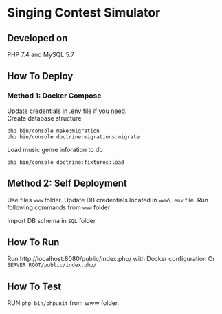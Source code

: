 # Singing Contest Simulator
## Developed on 
PHP 7.4 and MySQL 5.7

## How To Deploy
### Method 1: Docker Compose
Update credentials in .env file if you need.
<br>
Create database structure
``` 
php bin/console make:migration
php bin/console doctrine:migrations:migrate
```
Load music genre inforation to db 
```
php bin/console doctrine:fixtures:load
```

## Method 2: Self Deployment
Use files ```www``` folder. Update DB credentials located in 
```www\.env``` file. Run following commands from ```www``` folder

Import DB schema in ```SQL``` folder
## How To Run
Run http://localhost:8080/public/index.php/ with Docker configuration
Or 
```SERVER ROOT/public/index.php/```

## How To Test
RUN ```php bin/phpunit``` from www folder.

